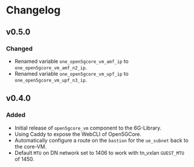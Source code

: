 # Changelog

## v0.5.0
### Changed
- Renamed variable `one_open5gcore_vm_amf_ip` to `one_open5gcore_vm_amf_n2_ip`.
- Renamed variable `one_open5gcore_vm_upf_ip` to `one_open5gcore_vm_upf_n3_ip`.

## v0.4.0
### Added
- Initial release of `open5gcore_vm` component to the 6G-Library.
- Using Caddy to expose the WebCLI of Open5GCore.
- Automatically configure a route on the `bastion` for the `ue_subnet` back to the core-VM.
- Default `MTU` on DN network set to 1406 to work with tn_vxlan `GUEST_MTU` of 1450.
